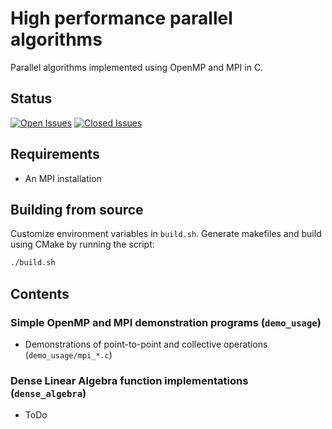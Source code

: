 # High performance parallel algorithms

Parallel algorithms implemented using OpenMP and MPI in C.

## Status
[![Open Issues](https://img.shields.io/github/issues-raw/apallath/parallel_algos)](https://github.com/apallath/parallel_algos/issues)
[![Closed Issues](https://img.shields.io/github/issues-closed-raw/apallath/parallel_algos)](https://github.com/apallath/parallel_algos/issues)

## Requirements
- An MPI installation

## Building from source
Customize environment variables in `build.sh`. Generate makefiles and build using CMake by running the script:

```sh
./build.sh
```

## Contents

### Simple OpenMP and MPI demonstration programs (`demo_usage`)
- Demonstrations of point-to-point and collective operations (`demo_usage/mpi_*.c`)

### Dense Linear Algebra function implementations (`dense_algebra`)
- ToDo
